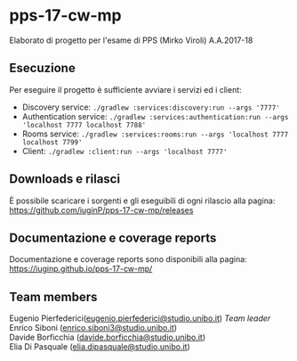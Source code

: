 # pps-17-cw-mp
Elaborato di progetto per l'esame di PPS (Mirko Viroli) A.A.2017-18

## Esecuzione
Per eseguire il progetto è sufficiente avviare i servizi ed i client:
* Discovery service: `./gradlew :services:discovery:run --args '7777'`
* Authentication service: `./gradlew :services:authentication:run --args 'localhost 7777 localhost 7788'`
* Rooms service: `./gradlew :services:rooms:run --args 'localhost 7777 localhost 7799'`
* Client: `./gradlew :client:run --args 'localhost 7777'`

## Downloads e rilasci
È possibile scaricare i sorgenti e gli eseguibili di ogni rilascio alla pagina: https://github.com/iuginP/pps-17-cw-mp/releases

## Documentazione e coverage reports
Documentazione e coverage reports sono disponibili alla pagina: https://iuginp.github.io/pps-17-cw-mp/

## Team members
Eugenio Pierfederici(eugenio.pierfederici@studio.unibo.it) *Team leader*  
Enrico Siboni (enrico.siboni3@studio.unibo.it)  
Davide Borficchia (davide.borficchia@studio.unibo.it)  
Elia Di Pasquale (elia.dipasquale@studio.unibo.it)  
